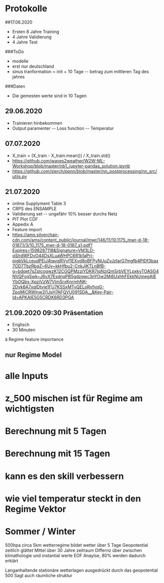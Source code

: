 # Protokolle


##17.06.2020
- Ersten 8 Jahre Training
- 4 Jahre Validierung
- 4 Jahre Test

###ToDo
- modelle
- erst nur deutschland
- sinus tranformation = init + 10 Tage
-- betrag zum mittleren Tag des jahres

###Daten
- Die gemesten werte sind in 10 Tagen

## 29.06.2020
- Trainieren hinbekommen
- Output paramenter
-- Loss function
-- Temperatur

## 07.07.2020
- X_train = (X_train - X_train.mean()) / X_train.std()
- https://github.com/waves2weather/W2W-ML-Workshop/blob/master/nb1_jupyter-pandas_solution.ipynb
- https://github.com/slerch/ppnn/blob/master/nn_postprocessing/nn_src/utils.py


## 21.07.2020
- online Supplyment Table 3
- CRPS des ENSAMPLE
- Validierung set
-- ungefähr 10% besser durchs Netz
- PIT Plot CDF
- Appedix A
- Feature import
- https://ams.silverchair-cdn.com/ams/content_public/journal/mwr/146/11/10.1175_mwr-d-18-0187.1/3/10_1175_mwr-d-18-0187_s1.pdf?Expires=1598287118&Signature=VM3LD-gSIrdWFDvO44DsXLuaWHPC6R1b1aPrj-pigbVkLceudPEiJ4tavqjRVyf1EXvd8oBFPyNUuZvJzIarG7mgfb4PlDf3bax7OD7TbzRbqZ~6Uv~kkHfbu2-CnkJjKTLnBfB-g~bdqet7sZplcogwzK12CGQPMzziYDKR7iqNziQmSrbVEYLpxkyTOASG4NVQFyqSwk~J6vX7EsdnqPB5gdzqwc3nYOw2Mi6UxhhFEkkNUmegAIEYbOQbs-XpziVzW7VlmSrxKnrmhNK-2Dvk6A7xqlDtvje1FU7KSSxMTyQELoRvfvpG-ZpoMiCRWlnw2l1JsH7AFQVU091SDA__&Key-Pair-Id=APKAIE5G5CRDK6RD3PGA


## 21.09.2020 09:30 Präsentation
- Englisch
- 30 Minuten


ä Regime feature importance
## nur Regime Model
# alle Inputs
# z_500 mischen ist für Regime am wichtigsten
# Berechnung mit  5 Tagen
# Berechnung mit 15 Tagen

# kann es den skill verbessern
# wie viel temperatur steckt in den Regime Vektor

# Sommer / Winter

500hpa circa 5km
wetterregime bildet wetter über 5 Tage
Geopotential zeitlich glättet
Mittel über 30 Jahre zeitraum
Differnz über zwischen klimathologie und instantial werte
EOF Anaylse, 80% werden dadurch erklärt

Langanhaltende stationäre wetterlagen ausgedrückt durch das geopotential 500
Sagt auch räumliche struktur